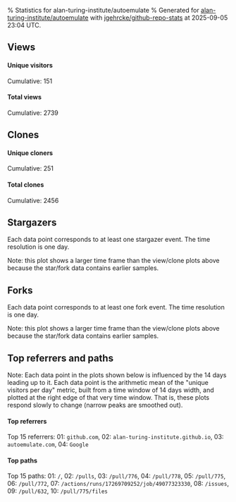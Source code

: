 % Statistics for alan-turing-institute/autoemulate
% Generated for [alan-turing-institute/autoemulate](https://github.com/alan-turing-institute/autoemulate) with [jgehrcke/github-repo-stats](https://github.com/jgehrcke/github-repo-stats) at 2025-09-05 23:04 UTC.


## Views

#### Unique visitors
<div id="chart_views_unique" class="full-width-chart"></div>

Cumulative: 151

#### Total views
<div id="chart_views_total" class="full-width-chart"></div>

Cumulative: 2739

<div class="pagebreak-for-print"> </div>

## Clones

#### Unique cloners
<div id="chart_clones_unique" class="full-width-chart"></div>

Cumulative: 251

#### Total clones
<div id="chart_clones_total" class="full-width-chart"></div>

Cumulative: 2456



<div class="pagebreak-for-print"> </div>



## Stargazers

Each data point corresponds to at least one stargazer event.
The time resolution is one day.

<div id="chart_stargazers" class="full-width-chart"></div>


Note: this plot shows a larger time frame than the view/clone plots above because the star/fork data contains earlier samples.



## Forks

Each data point corresponds to at least one fork event.
The time resolution is one day.

<div id="chart_forks" class="full-width-chart"></div>


Note: this plot shows a larger time frame than the view/clone plots above because the star/fork data contains earlier samples.



<div class="pagebreak-for-print"> </div>



## Top referrers and paths


Note: Each data point in the plots shown below is influenced by the 14 days
leading up to it. Each data point is the arithmetic mean of the "unique
visitors per day" metric, built from a time window of 14 days width, and
plotted at the right edge of that very time window. That is, these plots
respond slowly to change (narrow peaks are smoothed out).




#### Top referrers


<div id="chart_referrers_top_n_alltime" class="full-width-chart"></div>

Top 15 referrers: 01: `github.com`, 02: `alan-turing-institute.github.io`, 03: `autoemulate.com`, 04: `Google`





#### Top paths


<div id="chart_paths_top_n_alltime" class="full-width-chart"></div>

Top 15 paths: 01: `/`, 02: `/pulls`, 03: `/pull/776`, 04: `/pull/778`, 05: `/pull/775`, 06: `/pull/772`, 07: `/actions/runs/17269709252/job/49077323330`, 08: `/issues`, 09: `/pull/632`, 10: `/pull/775/files`


<script type="text/javascript">
    vegaEmbed('#chart_views_unique', {"$schema": "https://vega.github.io/schema/vega-lite/v4.17.0.json", "config": {"arc": {"fill": "#1b1e23"}, "area": {"fill": "#1b1e23"}, "axisBottom": {"domainColor": "#a9b4c4", "gridColor": "#a9b4c4", "labelColor": "#1b1e23", "labelFont": "relative-mono-11-pitch-pro, Menlo, monospace", "tickColor": "#a9b4c4", "titleColor": "#1b1e23", "titleFont": "relative-mono-11-pitch-pro, Menlo, monospace"}, "axisLeft": {"domainColor": "#a9b4c4", "gridColor": "#a9b4c4", "labelColor": "#1b1e23", "labelFont": "relative-mono-11-pitch-pro, Menlo, monospace", "tickColor": "#a9b4c4", "titleColor": "#1b1e23", "titleFont": "relative-mono-11-pitch-pro, Menlo, monospace"}, "axisX": {"grid": false}, "axisY": {"grid": false, "labelBound": true}, "background": "#FFFFFF", "group": {"fill": "#FFFFFF"}, "header": {"fontWeight": 400, "labelFont": "relative-mono-11-pitch-pro, Menlo, monospace", "titleFont": "relative-mono-11-pitch-pro, Menlo, monospace"}, "legend": {"labelFont": "relative-mono-11-pitch-pro, Menlo, monospace", "symbolSize": 200, "symbolType": "circle", "titleFont": "relative-mono-11-pitch-pro, Menlo, monospace"}, "line": {"color": "#1b1e23", "stroke": "#1b1e23"}, "path": {"stroke": "#1b1e23"}, "point": {"color": "#1b1e23", "cursor": "pointer", "filled": true, "size": 20}, "range": {"category": ["#85a2f7", "#ea9755", "#7eb36a", "#f07071", "#bc85d9", "#e587b6", "#a9b4c4", "#d4c05e", "#64b9c4"]}, "style": {"bar": {"fill": "#1b1e23"}, "text": {"font": "relative-mono-11-pitch-pro, Menlo, monospace", "fontWeight": 400}}, "symbol": {"shape": "circle"}, "title": {"anchor": "start", "font": "relative-mono-11-pitch-pro, Menlo, monospace", "fontWeight": 400}, "trail": {"color": "#1b1e23", "stroke": "#1b1e23"}, "view": {"stroke": null}}, "data": {"name": "data-50ca192aa36e34ff656f462487dba7a3"}, "datasets": {"data-50ca192aa36e34ff656f462487dba7a3": [{"time": "2025-08-22T00:00:00+00:00", "views_total": 142, "views_unique": 10}, {"time": "2025-08-23T00:00:00+00:00", "views_total": 1, "views_unique": 1}, {"time": "2025-08-24T00:00:00+00:00", "views_total": 2, "views_unique": 2}, {"time": "2025-08-25T00:00:00+00:00", "views_total": 11, "views_unique": 5}, {"time": "2025-08-26T00:00:00+00:00", "views_total": 279, "views_unique": 15}, {"time": "2025-08-27T00:00:00+00:00", "views_total": 202, "views_unique": 10}, {"time": "2025-08-28T00:00:00+00:00", "views_total": 373, "views_unique": 14}, {"time": "2025-08-29T00:00:00+00:00", "views_total": 295, "views_unique": 10}, {"time": "2025-08-30T00:00:00+00:00", "views_total": 9, "views_unique": 4}, {"time": "2025-08-31T00:00:00+00:00", "views_total": 2, "views_unique": 2}, {"time": "2025-09-01T00:00:00+00:00", "views_total": 187, "views_unique": 11}, {"time": "2025-09-02T00:00:00+00:00", "views_total": 173, "views_unique": 8}, {"time": "2025-09-03T00:00:00+00:00", "views_total": 224, "views_unique": 19}, {"time": "2025-09-04T00:00:00+00:00", "views_total": 431, "views_unique": 20}, {"time": "2025-09-05T00:00:00+00:00", "views_total": 408, "views_unique": 20}]}, "encoding": {"tooltip": [{"field": "views_unique", "format": ".1f", "title": "views (u)", "type": "quantitative"}, {"field": "time", "format": "%B %e, %Y", "title": "date", "type": "temporal"}], "x": {"axis": {"labelAngle": 25}, "field": "time", "scale": {"domain": ["2025-08-22", "2025-09-05"]}, "timeUnit": "yearmonthdate", "title": "date", "type": "temporal"}, "y": {"axis": {}, "field": "views_unique", "scale": {"domain": [0, 22.0], "type": "linear", "zero": true}, "title": "unique views per day", "type": "quantitative"}}, "height": 200, "mark": {"point": true, "type": "line"}, "padding": 10, "width": "container"}, {"actions": false, "renderer": "svg"}).catch(console.error);
vegaEmbed('#chart_views_total', {"$schema": "https://vega.github.io/schema/vega-lite/v4.17.0.json", "config": {"arc": {"fill": "#1b1e23"}, "area": {"fill": "#1b1e23"}, "axisBottom": {"domainColor": "#a9b4c4", "gridColor": "#a9b4c4", "labelColor": "#1b1e23", "labelFont": "relative-mono-11-pitch-pro, Menlo, monospace", "tickColor": "#a9b4c4", "titleColor": "#1b1e23", "titleFont": "relative-mono-11-pitch-pro, Menlo, monospace"}, "axisLeft": {"domainColor": "#a9b4c4", "gridColor": "#a9b4c4", "labelColor": "#1b1e23", "labelFont": "relative-mono-11-pitch-pro, Menlo, monospace", "tickColor": "#a9b4c4", "titleColor": "#1b1e23", "titleFont": "relative-mono-11-pitch-pro, Menlo, monospace"}, "axisX": {"grid": false}, "axisY": {"grid": false, "labelBound": true}, "background": "#FFFFFF", "group": {"fill": "#FFFFFF"}, "header": {"fontWeight": 400, "labelFont": "relative-mono-11-pitch-pro, Menlo, monospace", "titleFont": "relative-mono-11-pitch-pro, Menlo, monospace"}, "legend": {"labelFont": "relative-mono-11-pitch-pro, Menlo, monospace", "symbolSize": 200, "symbolType": "circle", "titleFont": "relative-mono-11-pitch-pro, Menlo, monospace"}, "line": {"color": "#1b1e23", "stroke": "#1b1e23"}, "path": {"stroke": "#1b1e23"}, "point": {"color": "#1b1e23", "cursor": "pointer", "filled": true, "size": 20}, "range": {"category": ["#85a2f7", "#ea9755", "#7eb36a", "#f07071", "#bc85d9", "#e587b6", "#a9b4c4", "#d4c05e", "#64b9c4"]}, "style": {"bar": {"fill": "#1b1e23"}, "text": {"font": "relative-mono-11-pitch-pro, Menlo, monospace", "fontWeight": 400}}, "symbol": {"shape": "circle"}, "title": {"anchor": "start", "font": "relative-mono-11-pitch-pro, Menlo, monospace", "fontWeight": 400}, "trail": {"color": "#1b1e23", "stroke": "#1b1e23"}, "view": {"stroke": null}}, "data": {"name": "data-50ca192aa36e34ff656f462487dba7a3"}, "datasets": {"data-50ca192aa36e34ff656f462487dba7a3": [{"time": "2025-08-22T00:00:00+00:00", "views_total": 142, "views_unique": 10}, {"time": "2025-08-23T00:00:00+00:00", "views_total": 1, "views_unique": 1}, {"time": "2025-08-24T00:00:00+00:00", "views_total": 2, "views_unique": 2}, {"time": "2025-08-25T00:00:00+00:00", "views_total": 11, "views_unique": 5}, {"time": "2025-08-26T00:00:00+00:00", "views_total": 279, "views_unique": 15}, {"time": "2025-08-27T00:00:00+00:00", "views_total": 202, "views_unique": 10}, {"time": "2025-08-28T00:00:00+00:00", "views_total": 373, "views_unique": 14}, {"time": "2025-08-29T00:00:00+00:00", "views_total": 295, "views_unique": 10}, {"time": "2025-08-30T00:00:00+00:00", "views_total": 9, "views_unique": 4}, {"time": "2025-08-31T00:00:00+00:00", "views_total": 2, "views_unique": 2}, {"time": "2025-09-01T00:00:00+00:00", "views_total": 187, "views_unique": 11}, {"time": "2025-09-02T00:00:00+00:00", "views_total": 173, "views_unique": 8}, {"time": "2025-09-03T00:00:00+00:00", "views_total": 224, "views_unique": 19}, {"time": "2025-09-04T00:00:00+00:00", "views_total": 431, "views_unique": 20}, {"time": "2025-09-05T00:00:00+00:00", "views_total": 408, "views_unique": 20}]}, "encoding": {"tooltip": [{"field": "views_total", "format": ".1f", "title": "views (t)", "type": "quantitative"}, {"field": "time", "format": "%B %e, %Y", "title": "date", "type": "temporal"}], "x": {"axis": {"labelAngle": 25}, "field": "time", "scale": {"domain": ["2025-08-22", "2025-09-05"]}, "timeUnit": "yearmonthdate", "title": "date", "type": "temporal"}, "y": {"axis": {"values": [1, 10, 50, 100, 500, 1000, 5000, 10000]}, "field": "views_total", "scale": {"domain": [0, 474.1], "type": "symlog", "zero": true}, "title": "total views per day", "type": "quantitative"}}, "height": 200, "mark": {"point": true, "type": "line"}, "padding": 10, "width": "container"}, {"actions": false, "renderer": "svg"}).catch(console.error);
vegaEmbed('#chart_clones_unique', {"$schema": "https://vega.github.io/schema/vega-lite/v4.17.0.json", "config": {"arc": {"fill": "#1b1e23"}, "area": {"fill": "#1b1e23"}, "axisBottom": {"domainColor": "#a9b4c4", "gridColor": "#a9b4c4", "labelColor": "#1b1e23", "labelFont": "relative-mono-11-pitch-pro, Menlo, monospace", "tickColor": "#a9b4c4", "titleColor": "#1b1e23", "titleFont": "relative-mono-11-pitch-pro, Menlo, monospace"}, "axisLeft": {"domainColor": "#a9b4c4", "gridColor": "#a9b4c4", "labelColor": "#1b1e23", "labelFont": "relative-mono-11-pitch-pro, Menlo, monospace", "tickColor": "#a9b4c4", "titleColor": "#1b1e23", "titleFont": "relative-mono-11-pitch-pro, Menlo, monospace"}, "axisX": {"grid": false}, "axisY": {"grid": false, "labelBound": true}, "background": "#FFFFFF", "group": {"fill": "#FFFFFF"}, "header": {"fontWeight": 400, "labelFont": "relative-mono-11-pitch-pro, Menlo, monospace", "titleFont": "relative-mono-11-pitch-pro, Menlo, monospace"}, "legend": {"labelFont": "relative-mono-11-pitch-pro, Menlo, monospace", "symbolSize": 200, "symbolType": "circle", "titleFont": "relative-mono-11-pitch-pro, Menlo, monospace"}, "line": {"color": "#1b1e23", "stroke": "#1b1e23"}, "path": {"stroke": "#1b1e23"}, "point": {"color": "#1b1e23", "cursor": "pointer", "filled": true, "size": 20}, "range": {"category": ["#85a2f7", "#ea9755", "#7eb36a", "#f07071", "#bc85d9", "#e587b6", "#a9b4c4", "#d4c05e", "#64b9c4"]}, "style": {"bar": {"fill": "#1b1e23"}, "text": {"font": "relative-mono-11-pitch-pro, Menlo, monospace", "fontWeight": 400}}, "symbol": {"shape": "circle"}, "title": {"anchor": "start", "font": "relative-mono-11-pitch-pro, Menlo, monospace", "fontWeight": 400}, "trail": {"color": "#1b1e23", "stroke": "#1b1e23"}, "view": {"stroke": null}}, "data": {"name": "data-2b108401f86977da37f045d4562892ea"}, "datasets": {"data-2b108401f86977da37f045d4562892ea": [{"clones_total": 209, "clones_unique": 27, "time": "2025-08-22T00:00:00+00:00"}, {"clones_total": 7, "clones_unique": 2, "time": "2025-08-23T00:00:00+00:00"}, {"clones_total": 2, "clones_unique": 2, "time": "2025-08-24T00:00:00+00:00"}, {"clones_total": 46, "clones_unique": 10, "time": "2025-08-25T00:00:00+00:00"}, {"clones_total": 173, "clones_unique": 34, "time": "2025-08-26T00:00:00+00:00"}, {"clones_total": 104, "clones_unique": 29, "time": "2025-08-27T00:00:00+00:00"}, {"clones_total": 271, "clones_unique": 32, "time": "2025-08-28T00:00:00+00:00"}, {"clones_total": 264, "clones_unique": 35, "time": "2025-08-29T00:00:00+00:00"}, {"clones_total": 6, "clones_unique": 3, "time": "2025-08-30T00:00:00+00:00"}, {"clones_total": 13, "clones_unique": 11, "time": "2025-08-31T00:00:00+00:00"}, {"clones_total": 122, "clones_unique": 11, "time": "2025-09-01T00:00:00+00:00"}, {"clones_total": 284, "clones_unique": 9, "time": "2025-09-02T00:00:00+00:00"}, {"clones_total": 352, "clones_unique": 17, "time": "2025-09-03T00:00:00+00:00"}, {"clones_total": 396, "clones_unique": 19, "time": "2025-09-04T00:00:00+00:00"}, {"clones_total": 207, "clones_unique": 10, "time": "2025-09-05T00:00:00+00:00"}]}, "encoding": {"tooltip": [{"field": "clones_unique", "format": ".1f", "title": "clones (u)", "type": "quantitative"}, {"field": "time", "format": "%B %e, %Y", "title": "date", "type": "temporal"}], "x": {"axis": {"labelAngle": 25}, "field": "time", "scale": {"domain": ["2025-08-22", "2025-09-05"]}, "timeUnit": "yearmonthdate", "title": "date", "type": "temporal"}, "y": {"axis": {}, "field": "clones_unique", "scale": {"domain": [0, 38.5], "type": "linear", "zero": true}, "title": "unique clones per day", "type": "quantitative"}}, "height": 200, "mark": {"point": true, "type": "line"}, "padding": 10, "width": "container"}, {"actions": false, "renderer": "svg"}).catch(console.error);
vegaEmbed('#chart_clones_total', {"$schema": "https://vega.github.io/schema/vega-lite/v4.17.0.json", "config": {"arc": {"fill": "#1b1e23"}, "area": {"fill": "#1b1e23"}, "axisBottom": {"domainColor": "#a9b4c4", "gridColor": "#a9b4c4", "labelColor": "#1b1e23", "labelFont": "relative-mono-11-pitch-pro, Menlo, monospace", "tickColor": "#a9b4c4", "titleColor": "#1b1e23", "titleFont": "relative-mono-11-pitch-pro, Menlo, monospace"}, "axisLeft": {"domainColor": "#a9b4c4", "gridColor": "#a9b4c4", "labelColor": "#1b1e23", "labelFont": "relative-mono-11-pitch-pro, Menlo, monospace", "tickColor": "#a9b4c4", "titleColor": "#1b1e23", "titleFont": "relative-mono-11-pitch-pro, Menlo, monospace"}, "axisX": {"grid": false}, "axisY": {"grid": false, "labelBound": true}, "background": "#FFFFFF", "group": {"fill": "#FFFFFF"}, "header": {"fontWeight": 400, "labelFont": "relative-mono-11-pitch-pro, Menlo, monospace", "titleFont": "relative-mono-11-pitch-pro, Menlo, monospace"}, "legend": {"labelFont": "relative-mono-11-pitch-pro, Menlo, monospace", "symbolSize": 200, "symbolType": "circle", "titleFont": "relative-mono-11-pitch-pro, Menlo, monospace"}, "line": {"color": "#1b1e23", "stroke": "#1b1e23"}, "path": {"stroke": "#1b1e23"}, "point": {"color": "#1b1e23", "cursor": "pointer", "filled": true, "size": 20}, "range": {"category": ["#85a2f7", "#ea9755", "#7eb36a", "#f07071", "#bc85d9", "#e587b6", "#a9b4c4", "#d4c05e", "#64b9c4"]}, "style": {"bar": {"fill": "#1b1e23"}, "text": {"font": "relative-mono-11-pitch-pro, Menlo, monospace", "fontWeight": 400}}, "symbol": {"shape": "circle"}, "title": {"anchor": "start", "font": "relative-mono-11-pitch-pro, Menlo, monospace", "fontWeight": 400}, "trail": {"color": "#1b1e23", "stroke": "#1b1e23"}, "view": {"stroke": null}}, "data": {"name": "data-2b108401f86977da37f045d4562892ea"}, "datasets": {"data-2b108401f86977da37f045d4562892ea": [{"clones_total": 209, "clones_unique": 27, "time": "2025-08-22T00:00:00+00:00"}, {"clones_total": 7, "clones_unique": 2, "time": "2025-08-23T00:00:00+00:00"}, {"clones_total": 2, "clones_unique": 2, "time": "2025-08-24T00:00:00+00:00"}, {"clones_total": 46, "clones_unique": 10, "time": "2025-08-25T00:00:00+00:00"}, {"clones_total": 173, "clones_unique": 34, "time": "2025-08-26T00:00:00+00:00"}, {"clones_total": 104, "clones_unique": 29, "time": "2025-08-27T00:00:00+00:00"}, {"clones_total": 271, "clones_unique": 32, "time": "2025-08-28T00:00:00+00:00"}, {"clones_total": 264, "clones_unique": 35, "time": "2025-08-29T00:00:00+00:00"}, {"clones_total": 6, "clones_unique": 3, "time": "2025-08-30T00:00:00+00:00"}, {"clones_total": 13, "clones_unique": 11, "time": "2025-08-31T00:00:00+00:00"}, {"clones_total": 122, "clones_unique": 11, "time": "2025-09-01T00:00:00+00:00"}, {"clones_total": 284, "clones_unique": 9, "time": "2025-09-02T00:00:00+00:00"}, {"clones_total": 352, "clones_unique": 17, "time": "2025-09-03T00:00:00+00:00"}, {"clones_total": 396, "clones_unique": 19, "time": "2025-09-04T00:00:00+00:00"}, {"clones_total": 207, "clones_unique": 10, "time": "2025-09-05T00:00:00+00:00"}]}, "encoding": {"tooltip": [{"field": "clones_total", "format": ".1f", "title": "clones (t)", "type": "quantitative"}, {"field": "time", "format": "%B %e, %Y", "title": "date", "type": "temporal"}], "x": {"axis": {"labelAngle": 25}, "field": "time", "scale": {"domain": ["2025-08-22", "2025-09-05"]}, "timeUnit": "yearmonthdate", "title": "date", "type": "temporal"}, "y": {"axis": {"values": [1, 10, 50, 100, 500, 1000, 5000, 10000]}, "field": "clones_total", "scale": {"domain": [0, 435.6], "type": "symlog", "zero": true}, "title": "total clones per day", "type": "quantitative"}}, "height": 200, "mark": {"point": true, "type": "line"}, "padding": 10, "width": "container"}, {"actions": false, "renderer": "svg"}).catch(console.error);
vegaEmbed('#chart_stargazers', {"$schema": "https://vega.github.io/schema/vega-lite/v4.17.0.json", "config": {"arc": {"fill": "#1b1e23"}, "area": {"fill": "#1b1e23"}, "axisBottom": {"domainColor": "#a9b4c4", "gridColor": "#a9b4c4", "labelColor": "#1b1e23", "labelFont": "relative-mono-11-pitch-pro, Menlo, monospace", "tickColor": "#a9b4c4", "titleColor": "#1b1e23", "titleFont": "relative-mono-11-pitch-pro, Menlo, monospace"}, "axisLeft": {"domainColor": "#a9b4c4", "gridColor": "#a9b4c4", "labelColor": "#1b1e23", "labelFont": "relative-mono-11-pitch-pro, Menlo, monospace", "tickColor": "#a9b4c4", "titleColor": "#1b1e23", "titleFont": "relative-mono-11-pitch-pro, Menlo, monospace"}, "axisX": {"grid": false}, "axisY": {"grid": false}, "background": "#FFFFFF", "group": {"fill": "#FFFFFF"}, "header": {"fontWeight": 400, "labelFont": "relative-mono-11-pitch-pro, Menlo, monospace", "titleFont": "relative-mono-11-pitch-pro, Menlo, monospace"}, "legend": {"labelFont": "relative-mono-11-pitch-pro, Menlo, monospace", "symbolSize": 200, "symbolType": "circle", "titleFont": "relative-mono-11-pitch-pro, Menlo, monospace"}, "line": {"color": "#1b1e23", "stroke": "#1b1e23"}, "path": {"stroke": "#1b1e23"}, "point": {"color": "#1b1e23", "cursor": "pointer", "filled": true, "size": 50}, "range": {"category": ["#85a2f7", "#ea9755", "#7eb36a", "#f07071", "#bc85d9", "#e587b6", "#a9b4c4", "#d4c05e", "#64b9c4"]}, "style": {"bar": {"fill": "#1b1e23"}, "text": {"font": "relative-mono-11-pitch-pro, Menlo, monospace", "fontWeight": 400}}, "symbol": {"shape": "circle"}, "title": {"anchor": "start", "font": "relative-mono-11-pitch-pro, Menlo, monospace", "fontWeight": 400}, "trail": {"color": "#1b1e23", "stroke": "#1b1e23"}, "view": {"stroke": null}}, "data": {"name": "data-136e6a08996ae27eca7b9959a790aaca"}, "datasets": {"data-136e6a08996ae27eca7b9959a790aaca": [{"stars_cumulative": 1.0, "time": "2023-08-02T00:00:00+00:00"}, {"stars_cumulative": 2.0, "time": "2023-10-17T06:00:00+00:00"}, {"stars_cumulative": 3.0, "time": "2023-11-01T12:00:00+00:00"}, {"stars_cumulative": 4.0, "time": "2023-11-16T18:00:00+00:00"}, {"stars_cumulative": 6.0, "time": "2024-02-08T15:00:00+00:00"}, {"stars_cumulative": 7.0, "time": "2024-02-16T06:00:00+00:00"}, {"stars_cumulative": 11.0, "time": "2024-03-17T18:00:00+00:00"}, {"stars_cumulative": 12.0, "time": "2024-06-09T15:00:00+00:00"}, {"stars_cumulative": 13.0, "time": "2024-06-24T21:00:00+00:00"}, {"stars_cumulative": 14.0, "time": "2024-08-09T15:00:00+00:00"}, {"stars_cumulative": 15.0, "time": "2024-09-09T03:00:00+00:00"}, {"stars_cumulative": 16.0, "time": "2024-09-24T09:00:00+00:00"}, {"stars_cumulative": 17.0, "time": "2024-10-24T21:00:00+00:00"}, {"stars_cumulative": 20.0, "time": "2024-11-16T18:00:00+00:00"}, {"stars_cumulative": 21.0, "time": "2024-11-24T09:00:00+00:00"}, {"stars_cumulative": 22.0, "time": "2025-02-01T00:00:00+00:00"}, {"stars_cumulative": 23.0, "time": "2025-02-16T06:00:00+00:00"}, {"stars_cumulative": 25.0, "time": "2025-02-23T21:00:00+00:00"}, {"stars_cumulative": 27.0, "time": "2025-03-03T12:00:00+00:00"}, {"stars_cumulative": 28.0, "time": "2025-03-11T03:00:00+00:00"}, {"stars_cumulative": 30.0, "time": "2025-03-18T18:00:00+00:00"}, {"stars_cumulative": 35.0, "time": "2025-03-26T09:00:00+00:00"}, {"stars_cumulative": 36.0, "time": "2025-04-03T00:00:00+00:00"}, {"stars_cumulative": 37.0, "time": "2025-04-18T06:00:00+00:00"}, {"stars_cumulative": 39.0, "time": "2025-05-03T12:00:00+00:00"}, {"stars_cumulative": 52.0, "time": "2025-05-11T03:00:00+00:00"}, {"stars_cumulative": 54.0, "time": "2025-05-18T18:00:00+00:00"}, {"stars_cumulative": 64.0, "time": "2025-05-26T09:00:00+00:00"}, {"stars_cumulative": 70.0, "time": "2025-06-03T00:00:00+00:00"}, {"stars_cumulative": 71.0, "time": "2025-06-10T15:00:00+00:00"}, {"stars_cumulative": 72.0, "time": "2025-06-25T21:00:00+00:00"}, {"stars_cumulative": 73.0, "time": "2025-07-11T03:00:00+00:00"}, {"stars_cumulative": 83.0, "time": "2025-07-26T09:00:00+00:00"}, {"stars_cumulative": 84.0, "time": "2025-08-03T00:00:00+00:00"}, {"stars_cumulative": 85.0, "time": "2025-08-10T15:00:00+00:00"}, {"stars_cumulative": 86.0, "time": "2025-08-18T06:00:00+00:00"}, {"stars_cumulative": 89.0, "time": "2025-08-25T21:00:00+00:00"}, {"stars_cumulative": 91.0, "time": "2025-09-02T12:00:00+00:00"}]}, "encoding": {"tooltip": [{"field": "stars_cumulative", "format": "d", "title": "stars", "type": "quantitative"}, {"field": "time", "format": "%B %e, %Y", "title": "date", "type": "temporal"}], "x": {"axis": {"labelAngle": 25}, "field": "time", "scale": {"domain": ["2023-08-02", "2025-09-05"]}, "timeUnit": "yearmonthdate", "title": "date", "type": "temporal"}, "y": {"field": "stars_cumulative", "scale": {"domain": [0, 100.10000000000001], "zero": true}, "title": "stargazer count (cumulative)", "type": "quantitative"}}, "height": 300, "mark": {"point": true, "type": "line"}, "padding": 10, "width": "container"}, {"actions": false, "renderer": "svg"}).catch(console.error);
vegaEmbed('#chart_forks', {"$schema": "https://vega.github.io/schema/vega-lite/v4.17.0.json", "config": {"arc": {"fill": "#1b1e23"}, "area": {"fill": "#1b1e23"}, "axisBottom": {"domainColor": "#a9b4c4", "gridColor": "#a9b4c4", "labelColor": "#1b1e23", "labelFont": "relative-mono-11-pitch-pro, Menlo, monospace", "tickColor": "#a9b4c4", "titleColor": "#1b1e23", "titleFont": "relative-mono-11-pitch-pro, Menlo, monospace"}, "axisLeft": {"domainColor": "#a9b4c4", "gridColor": "#a9b4c4", "labelColor": "#1b1e23", "labelFont": "relative-mono-11-pitch-pro, Menlo, monospace", "tickColor": "#a9b4c4", "titleColor": "#1b1e23", "titleFont": "relative-mono-11-pitch-pro, Menlo, monospace"}, "axisX": {"grid": false}, "axisY": {"grid": false}, "background": "#FFFFFF", "group": {"fill": "#FFFFFF"}, "header": {"fontWeight": 400, "labelFont": "relative-mono-11-pitch-pro, Menlo, monospace", "titleFont": "relative-mono-11-pitch-pro, Menlo, monospace"}, "legend": {"labelFont": "relative-mono-11-pitch-pro, Menlo, monospace", "symbolSize": 200, "symbolType": "circle", "titleFont": "relative-mono-11-pitch-pro, Menlo, monospace"}, "line": {"color": "#1b1e23", "stroke": "#1b1e23"}, "path": {"stroke": "#1b1e23"}, "point": {"color": "#1b1e23", "cursor": "pointer", "filled": true, "size": 50}, "range": {"category": ["#85a2f7", "#ea9755", "#7eb36a", "#f07071", "#bc85d9", "#e587b6", "#a9b4c4", "#d4c05e", "#64b9c4"]}, "style": {"bar": {"fill": "#1b1e23"}, "text": {"font": "relative-mono-11-pitch-pro, Menlo, monospace", "fontWeight": 400}}, "symbol": {"shape": "circle"}, "title": {"anchor": "start", "font": "relative-mono-11-pitch-pro, Menlo, monospace", "fontWeight": 400}, "trail": {"color": "#1b1e23", "stroke": "#1b1e23"}, "view": {"stroke": null}}, "data": {"name": "data-448390e56c4f6a20f52ef92d20fbcab4"}, "datasets": {"data-448390e56c4f6a20f52ef92d20fbcab4": [{"forks_cumulative": 1, "time": "2024-02-27T19:51:23+00:00"}, {"forks_cumulative": 2, "time": "2024-09-03T13:36:37+00:00"}, {"forks_cumulative": 3, "time": "2024-11-06T13:34:04+00:00"}, {"forks_cumulative": 4, "time": "2025-01-13T10:38:48+00:00"}, {"forks_cumulative": 5, "time": "2025-02-12T08:37:37+00:00"}, {"forks_cumulative": 6, "time": "2025-02-19T06:35:37+00:00"}, {"forks_cumulative": 7, "time": "2025-02-27T10:26:22+00:00"}, {"forks_cumulative": 8, "time": "2025-06-02T16:00:06+00:00"}, {"forks_cumulative": 9, "time": "2025-06-03T08:07:52+00:00"}, {"forks_cumulative": 10, "time": "2025-06-16T10:53:15+00:00"}, {"forks_cumulative": 11, "time": "2025-08-01T14:00:51+00:00"}, {"forks_cumulative": 12, "time": "2025-08-02T10:07:38+00:00"}, {"forks_cumulative": 13, "time": "2025-08-02T23:43:38+00:00"}, {"forks_cumulative": 14, "time": "2025-08-26T14:56:04+00:00"}, {"forks_cumulative": 15, "time": "2025-09-03T14:34:02+00:00"}]}, "encoding": {"tooltip": [{"field": "forks_cumulative", "format": "d", "title": "forks", "type": "quantitative"}, {"field": "time", "format": "%B %e, %Y", "title": "date", "type": "temporal"}], "x": {"axis": {"labelAngle": 25}, "field": "time", "scale": {"domain": ["2023-08-02", "2025-09-05"]}, "timeUnit": "yearmonthdate", "title": "date", "type": "temporal"}, "y": {"field": "forks_cumulative", "scale": {"domain": [0, 16.5], "zero": true}, "title": "fork count (cumulative)", "type": "quantitative"}}, "height": 300, "mark": {"point": true, "type": "line"}, "padding": 10, "width": "container"}, {"actions": false, "renderer": "svg"}).catch(console.error);
vegaEmbed('#chart_referrers_top_n_alltime', {"$schema": "https://vega.github.io/schema/vega-lite/v4.17.0.json", "config": {"arc": {"fill": "#1b1e23"}, "area": {"fill": "#1b1e23"}, "axisBottom": {"domainColor": "#a9b4c4", "gridColor": "#a9b4c4", "labelColor": "#1b1e23", "labelFont": "relative-mono-11-pitch-pro, Menlo, monospace", "tickColor": "#a9b4c4", "titleColor": "#1b1e23", "titleFont": "relative-mono-11-pitch-pro, Menlo, monospace"}, "axisLeft": {"domainColor": "#a9b4c4", "gridColor": "#a9b4c4", "labelColor": "#1b1e23", "labelFont": "relative-mono-11-pitch-pro, Menlo, monospace", "tickColor": "#a9b4c4", "titleColor": "#1b1e23", "titleFont": "relative-mono-11-pitch-pro, Menlo, monospace"}, "axisX": {"grid": false}, "axisY": {"grid": false}, "background": "#FFFFFF", "group": {"fill": "#FFFFFF"}, "header": {"fontWeight": 400, "labelFont": "relative-mono-11-pitch-pro, Menlo, monospace", "titleFont": "relative-mono-11-pitch-pro, Menlo, monospace"}, "legend": {"labelFont": "relative-mono-11-pitch-pro, Menlo, monospace", "symbolSize": 200, "symbolType": "circle", "titleFont": "relative-mono-11-pitch-pro, Menlo, monospace"}, "line": {"color": "#1b1e23", "stroke": "#1b1e23"}, "path": {"stroke": "#1b1e23"}, "point": {"color": "#1b1e23", "cursor": "pointer", "filled": true, "size": 30}, "range": {"category": ["#85a2f7", "#ea9755", "#7eb36a", "#f07071", "#bc85d9", "#e587b6", "#a9b4c4", "#d4c05e", "#64b9c4"]}, "style": {"bar": {"fill": "#1b1e23"}, "text": {"font": "relative-mono-11-pitch-pro, Menlo, monospace", "fontWeight": 400}}, "symbol": {"shape": "circle"}, "title": {"anchor": "start", "font": "relative-mono-11-pitch-pro, Menlo, monospace", "fontWeight": 400}, "trail": {"color": "#1b1e23", "stroke": "#1b1e23"}, "view": {"stroke": null}}, "data": {"name": "data-366aa2dc9dbea9de1aafd256567ef899"}, "datasets": {"data-366aa2dc9dbea9de1aafd256567ef899": [{"referrer": "github.com", "time": "2025-09-05T00:00:00+00:00", "views_unique": 5, "views_unique_norm": 0.35714285714285715}, {"referrer": "alan-turing-institute.github.io", "time": "2025-09-05T00:00:00+00:00", "views_unique": 2, "views_unique_norm": 0.14285714285714285}, {"referrer": "autoemulate.com", "time": "2025-09-05T00:00:00+00:00", "views_unique": 2, "views_unique_norm": 0.14285714285714285}, {"referrer": "Google", "time": "2025-09-05T00:00:00+00:00", "views_unique": 1, "views_unique_norm": 0.07142857142857142}]}, "encoding": {"color": {"field": "referrer", "legend": {"direction": "vertical", "orient": "top", "title": "Legend:"}, "sort": {"field": "order"}, "type": "nominal"}, "tooltip": [{"field": "referrer", "type": "nominal"}, {"field": "views_unique_norm", "format": ".2f", "title": "views (14d mean)", "type": "quantitative"}, {"field": "time", "format": "%B %e, %Y", "title": "date", "type": "temporal"}], "x": {"axis": {"labelAngle": 25}, "field": "time", "scale": {"domain": ["2025-08-22", "2025-09-05"]}, "timeUnit": "yearmonthdate", "title": "date", "type": "temporal"}, "y": {"field": "views_unique_norm", "scale": {"domain": [0, 0.3928571428571429], "type": "linear", "zero": true}, "title": "unique visitors per day (mean from last 14 days)", "type": "quantitative"}}, "height": 300, "mark": {"point": true, "type": "line"}, "padding": 10, "width": "container"}, {"actions": false, "renderer": "svg"}).catch(console.error);
vegaEmbed('#chart_paths_top_n_alltime', {"$schema": "https://vega.github.io/schema/vega-lite/v4.17.0.json", "config": {"arc": {"fill": "#1b1e23"}, "area": {"fill": "#1b1e23"}, "axisBottom": {"domainColor": "#a9b4c4", "gridColor": "#a9b4c4", "labelColor": "#1b1e23", "labelFont": "relative-mono-11-pitch-pro, Menlo, monospace", "tickColor": "#a9b4c4", "titleColor": "#1b1e23", "titleFont": "relative-mono-11-pitch-pro, Menlo, monospace"}, "axisLeft": {"domainColor": "#a9b4c4", "gridColor": "#a9b4c4", "labelColor": "#1b1e23", "labelFont": "relative-mono-11-pitch-pro, Menlo, monospace", "tickColor": "#a9b4c4", "titleColor": "#1b1e23", "titleFont": "relative-mono-11-pitch-pro, Menlo, monospace"}, "axisX": {"grid": false}, "axisY": {"grid": false}, "background": "#FFFFFF", "group": {"fill": "#FFFFFF"}, "header": {"fontWeight": 400, "labelFont": "relative-mono-11-pitch-pro, Menlo, monospace", "titleFont": "relative-mono-11-pitch-pro, Menlo, monospace"}, "legend": {"labelFont": "relative-mono-11-pitch-pro, Menlo, monospace", "symbolSize": 200, "symbolType": "circle", "titleFont": "relative-mono-11-pitch-pro, Menlo, monospace"}, "line": {"color": "#1b1e23", "stroke": "#1b1e23"}, "path": {"stroke": "#1b1e23"}, "point": {"color": "#1b1e23", "cursor": "pointer", "filled": true, "size": 30}, "range": {"category": ["#85a2f7", "#ea9755", "#7eb36a", "#f07071", "#bc85d9", "#e587b6", "#a9b4c4", "#d4c05e", "#64b9c4"]}, "style": {"bar": {"fill": "#1b1e23"}, "text": {"font": "relative-mono-11-pitch-pro, Menlo, monospace", "fontWeight": 400}}, "symbol": {"shape": "circle"}, "title": {"anchor": "start", "font": "relative-mono-11-pitch-pro, Menlo, monospace", "fontWeight": 400}, "trail": {"color": "#1b1e23", "stroke": "#1b1e23"}, "view": {"stroke": null}}, "data": {"name": "data-0d8b25f4e09f1b3d0a5acf6c79424b9c"}, "datasets": {"data-0d8b25f4e09f1b3d0a5acf6c79424b9c": [{"path": "/", "time": "2025-09-05T00:00:00+00:00", "views_unique": 11, "views_unique_norm": 0.7857142857142857}, {"path": "/pulls", "time": "2025-09-05T00:00:00+00:00", "views_unique": 4, "views_unique_norm": 0.2857142857142857}, {"path": "/pull/776", "time": "2025-09-05T00:00:00+00:00", "views_unique": 3, "views_unique_norm": 0.21428571428571427}, {"path": "/pull/778", "time": "2025-09-05T00:00:00+00:00", "views_unique": 3, "views_unique_norm": 0.21428571428571427}, {"path": "/pull/775", "time": "2025-09-05T00:00:00+00:00", "views_unique": 3, "views_unique_norm": 0.21428571428571427}, {"path": "/pull/772", "time": "2025-09-05T00:00:00+00:00", "views_unique": 3, "views_unique_norm": 0.21428571428571427}, {"path": "/actions/runs/17269709252/job/49077323330", "time": "2025-09-05T00:00:00+00:00", "views_unique": 2, "views_unique_norm": 0.14285714285714285}]}, "encoding": {"color": {"field": "path", "legend": {"direction": "vertical", "orient": "top", "title": "Legend:"}, "sort": {"field": "order"}, "type": "nominal"}, "tooltip": [{"field": "path", "type": "nominal"}, {"field": "views_unique_norm", "format": ".2f", "title": "views (14d mean)", "type": "quantitative"}, {"field": "time", "format": "%B %e, %Y", "title": "date", "type": "temporal"}], "x": {"axis": {"labelAngle": 25}, "field": "time", "scale": {"domain": ["2025-08-22", "2025-09-05"]}, "timeUnit": "yearmonthdate", "title": "date", "type": "temporal"}, "y": {"field": "views_unique_norm", "scale": {"domain": [0, 0.8642857142857143], "type": "linear", "zero": true}, "title": "unique visitors per day (mean from last 14 days)", "type": "quantitative"}}, "height": 300, "mark": {"point": true, "type": "line"}, "padding": 10, "width": "container"}, {"actions": false, "renderer": "svg"}).catch(console.error);
    </script>
